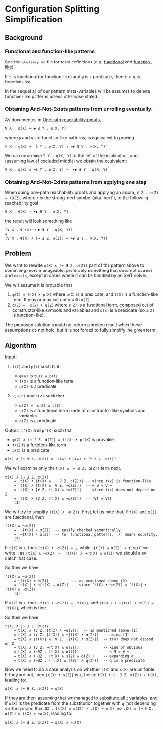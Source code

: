 Configuration Splitting Simplification
======================================

Background
----------

### Functional and function-like patterns

See the `glossary.md` file for term definitions (e.g.
[functional](glossary.md#functional) and
[function-like](glossary.md#functionlike)).

If `t` is functional (or function-like) and `φ` is a predicate,
then `t ∧ φ` is function-like.

In the sequel all of our pattern meta-variables will be assumes to denote
function-like patterns unless otherwise stated.

### Obtaining And-Not-Exists patterns from unrolling eventually.

As documented in [One path reachability proofs](2018-11-08-One-Path-Reachability-Proofs.md),
```
∀ X . φ(X) → ◆ ∃ Y . ψ(X, Y)
```
where `φ` and `ψ` are function-like patterns, is equivalent to proving
```
∀ X . φ(X) →  ∃ Y . ψ(X, Y) ∨ •◆ ∃ Y . ψ(X, Y)`
```

We can now move `∃ Y . ψ(X, Y)` to the left of the implication,
and (assuming law of excluded middle) we obtain the equivalent:
```
∀ X . φ(X) ∧ ¬∃ Y . ψ(X, Y) →  •◆ ∃ Y . ψ(X, Y)`
```

### Obtaining And-Not-Exists patterns from applying one step

When doing one-path reachability proofs and applying an axiom,
`∀ Z . α(Z) → •β(Z)`, where `•` is the strong-next symbol (aka 'next'),
to the following reachability goal
```
∀ X . Φ(X) → •◆ ∃ Y . ψ(X, Y)
```
the result will look something like
```
(∀ X . Φ'(X) → ◆ ∃ Y . ψ(X, Y))
∧
(∀ X . Φ(X) ∧ (¬ ∃ Z. α(Z)) → •◆ ∃ Y . ψ(X, Y))
```

Problem
-------

We want to rewrite `φ(X) ∧ (¬ ∃ Z. α(Z))` part of the pattern above
to something more manageable, preferably something that does not use `not`
and `exists`, except in cases where it can be handled by an SMT solver.

We will assume it is provable that
1. `φ(X) = t(X) ∧ p(X)` where `p(X)` is a predicate,
   and `t(X)` is a function-like term. It may or may not unify with `α(Z)`.
1. `α(Z) =  s(Z) ∧ q(Z)` where `s(Z)` is a functional term,
   composed out of constructor-like symbols and variables
   and `q(x)` is a predicate (so `α(Z)` is function-like).

The proposed solution should not return a broken result when these assumptions
do not hold, but it is not forced to fully simplify the given term.

Algorithm
---------

Input:

1. `t(X)` and `p(X)` such that

   - `φ(X)` is `t(X) ∧ p(X)`
   - `t(X)` is a function-like term
   - `p(X)` is a predicate

1. `Z`, `s(Z)` and `q(Z)` such that

   - `α(Z) =  s(Z) ∧ q(Z)`
   - `s(Z)` is a functional term made of constructor-like symbols and variables
   - `q(Z)` is a predicate


Output: `t'(X)` and `p'(X)` such that

   - `φ(X) ∧ (¬ ∃ Z. α(Z)) = t'(X) ∧ p'(X)` is provable
   - `t(X)` is a function-like term
   - `p(X)` is a predicate


```
φ(X) ∧ (¬ ∃ Z. α(Z)) =  t(X) ∧ p(X) ∧ (¬ ∃ Z. α(Z))
```
We will examine only the `t(X) ∧ (¬ ∃ Z. α(Z))` term next.
```
t(X) ∧ (¬ ∃ Z. α(Z))
    =  t(X) ∧ ⌈t(X) ∧ (¬ ∃ Z. α(Z))⌉ -- since t(x) is function-like
    =  t(X) ∧ ⌈t(X) ∧ (∀ Z. ¬α(Z))⌉  -- ¬ ∃ = ∀ ¬
    =  t(X) ∧ ⌈∀ Z. (t(X) ∧ ¬α(Z))⌉  -- since t(x) does not depend on Z
    =  t(X) ∧ (∀ Z. ⌈t(X) ∧ ¬α(Z)⌉)  -- ⌈∀⌉ = ∀⌈⌉
    (1)
```

We will try to simplify `⌈t(X) ∧ ¬α(Z)⌉`.
First, let us note that, if `t(X)` and `α(Z)` are functional, then
```
⌈t(X) ∧ ¬α(Z)⌉
    =  ¬(t(X) = α(Z))  -- easily checked semantically
    =  ¬⌈t(X) ∧ α(Z)⌉  -- for functional patterns, `∧` means equality.
    (2)
```

If `t(X)` is `⊥`, then `⌈t(X) ∧ ¬α(Z)⌉ = ⊥`, while `¬⌈t(X) ∧ α(Z)⌉ = ⊤`, so if
we write it as `⌈t(X) ∧ ¬α(Z)⌉ =  ⌈t(X)⌉ ∧ ¬⌈t(X) ∧ α(Z)⌉` we should also catch
that case.

So then we have
```
⌈t(X) ∧ ¬α(Z)⌉
    = ¬⌈t(X) ∧ α(Z)⌉           -- as mentioned above (2)
    = ⌈t(X)⌉ ∧ ¬⌈t(X) ∧ α(Z)⌉  -- since ⌈t(X) ∧ ¬α(Z)⌉ = ⌈t(X)⌉ ∧ ⌈t(X) ∧ ¬α(Z)⌉
    (3)
```

If `α(Z)` is `⊥`, then `⌈t(X) ∧ ¬α(Z)⌉ = ⌈t(X)⌉`,
and `⌈t(X)⌉ ∧ ¬⌈t(X) ∧ α(Z)⌉ = ⌈t(X)⌉`, which is fine.

So then we have
```
t(X) ∧ (¬ ∃ Z. α(Z))
    = t(X) ∧ (∀ Z. ⌈t(X) ∧ ¬α(Z)⌉)  -- as mentioned above (1)
    = t(X) ∧ (∀ Z. ⌈t(X)⌉ ∧ ¬⌈t(X) ∧ α(Z)⌉)  -- using (3)
    = t(X) ∧ ⌈t(X)⌉ ∧ (∀ Z. ¬⌈t(X) ∧ α(Z)⌉)  -- t(X) does not depend on Z
    = t(X) ∧ (∀ Z. ¬⌈t(X) ∧ α(Z)⌉)           -- kind of obvious
    = t(X) ∧ (¬∃Z . ⌈t(X) ∧ α(Z)⌉)           -- ¬ ∃ = ∀ ¬
    = t(X) ∧ (¬∃Z . ⌈t(X) ∧ s(Z) ∧ q(Z)⌉)    -- expanding α
    = t(X) ∧ (¬∃Z . (⌈t(X) ∧ s(Z)⌉ ∧ q(Z)))  -- q is a predicate
```

Now we need to do a case analysis on whether `t(X)` and `s(X)` are unifiable.
If they are not, then `⌈t(X) ∧ s(Z)⌉` is `⊥`,
hence `t(X) ∧ (¬ ∃ Z. α(Z)) = t(X)`, leading to:
```
φ(X) ∧ (¬ ∃ Z. α(Z)) = φ(X)
```
If they are then, assuming that we managed to substitute all `Z` variables,
and if `u(X)` is the predicate from the substitution together with `q`
(not depending on `Z` anymore, then
`∃Z . ⌈t(X) ∧ s(Z)⌉ ∧ q(Z) = u(X)`, so `t(X) ∧ (¬ ∃ Z. α(Z)) = t(X) ∧ ¬u(X)`,
leading to:
```
φ(X) ∧ (¬ ∃ Z. α(Z)) = φ(X) ∧ ¬u(X)
```
